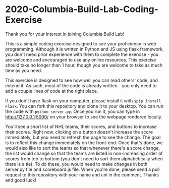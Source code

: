 # 2020-Columbia-Build-Lab-Coding-Exercise

Thank you for your interest in joining Columbia Build Lab!

This is a simple coding exercise designed to see your proficiency in web programming. 
Although it is written in Python and JS using flask framework, you don't need prior experience with them to complete the exercise - you are welcome and encouraged to use any online resources. 
This exercise should take no longer than 1 hour, though you are welcome to take as much time as you need.

This exercise is designed to see how well you can read others' code, and extend it. As such, most of the code is already written - you only need to add a couple lines of code at the right place. 

If you don't have flask on your computer, please install it with ```$pip install Flask```. You can fork this repository and clone it to your desktop. You can run the code with ```python server.py```. Once you run it, you can type in http://127.0.0.1:5000/ on your browser to see the webpage rendered locally.

You'll see a short list of NHL teams, their scores, and buttons to increase their scores. Right now, clicking on a button doesn't increase the score immediately, but you need to refresh the page to see the change. The goal is to reflect this change immediately on the front-end. Once that's done, we would also like to sort the teams so that whenever there's a score change, the list would change so that the teams are listed in non-increasing order of scores from top to bottom (you don't need to sort them alphabetically when there is a tie). To do these, you would need to make changes in both server.py file and scoreboard.js file. When you're done, please send a pull request to this repository with your name and uni in the comment. Thanks and good luck!

